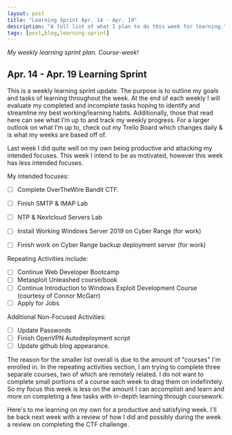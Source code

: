 ```yaml
---
layout: post
title: "Learning Sprint Apr. 14 - Apr. 19"
description: "A full list of what I plan to do this week for learning."
tags: [post,blog,learning-sprint]
---
```

_My weekly learning sprint plan. Course-week!_

## Apr. 14 - Apr. 19 Learning Sprint

This is a weekly learning sprint update. The purpose is to outline my goals and tasks of learning throughout the week. At the end of each weekly I will evaluate my completed and incomplete tasks hoping to identify and streamline my best working/learning habits. Additionally, those that read here can see what I’m up to and track my weekly progress. For a larger outlook on what I’m up to, check out my Trello Board which changes daily & is what my weeks are based off of. 

Last week I did quite well on my own being productive and attacking my intended focuses. This week I intend to be as motivated, however this week has less intended focuses. 

My intended focuses:

- [ ] Complete OverTheWire Bandit CTF.
- [ ] Finish SMTP & IMAP Lab
- [ ] NTP & Nextcloud Servers Lab
- [ ] Install Working Windows Server 2019 on Cyber Range (for work)
- [ ] Finish work on Cyber Range backup deployment server (for work)


Repeating Activities include:

- [ ]  Continue Web Developer Bootcamp
- [ ]  Metasploit Unleashed course/book
- [ ]  Continue Introduction to Windows Exploit Development Course (courtesy of Connor McGarr)
- [ ]  Apply for Jobs

Additional Non-Focused Activities:

- [ ]  Update Passwords
- [ ]  Finish OpenVPN Autodeployment script
- [ ]  Update github blog appearance. 

The reason for the smaller list overall is due to the amount of "courses" I'm enrolled in. In the repeating activities section, I am trying to complete three separate courses, two of which are remotely related. I do not want to complete small portions of a course each week to drag them on indefinitely. So my focus this week is less on the amount I can accomplish and learn and more on completing a few tasks with in-depth learning through coursework. 

Here's to me learning on my own for a productive and satisfying week. I'll be back next week with a review of how I did and possibly during the week a review on completing the CTF challenge.